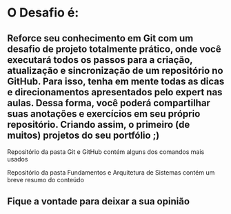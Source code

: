 # O Desafio é:
## Reforce seu conhecimento em Git com um desafio de projeto totalmente prático, onde você executará todos os passos para a criação, atualização e sincronização de um repositório no GitHub. Para isso, tenha em mente todas as dicas e direcionamentos apresentados pelo expert nas aulas. Dessa forma, você poderá compartilhar suas anotações e exercícios em seu próprio repositório. Criando assim, o primeiro (de muitos) projetos do seu portfólio ;)


Repositório da pasta Git e GitHub contém alguns dos comandos mais usados

Repositório da pasta Fundamentos e Arquitetura de Sistemas contém um breve resumo do conteúdo
## Fique a vontade para deixar a sua opinião

